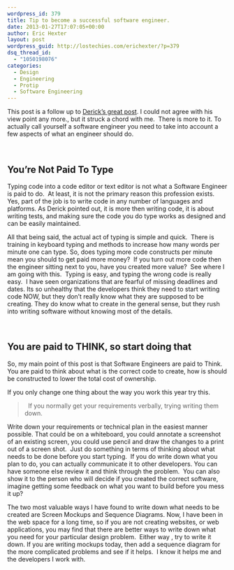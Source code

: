 ```yaml
---
wordpress_id: 379
title: Tip to become a successful software engineer.
date: 2013-01-27T17:07:05+00:00
author: Eric Hexter
layout: post
wordpress_guid: http://lostechies.com/erichexter/?p=379
dsq_thread_id:
  - "1050198076"
categories:
  - Design
  - Engineering
  - Protip
  - Software Engineering
---
```

This post is a follow up to <a href="https://lostechies.com/derickbailey/2013/01/21/you-are-not-paid-to-write-software/" target="_blank">Derick’s great post</a>. I could not agree with his view point any more., but it struck a chord with me.  There is more to it. To actually call yourself a software engineer you need to take into account a few aspects of what an engineer should do.

&nbsp;

## You&#8217;re Not Paid To Type

Typing code into a code editor or text editor is not what a Software Engineer is paid to do.  At least, it is not the primary reason this profession exists.  Yes, part of the job is to write code in any number of languages and platforms. As Derick pointed out, it is more then writing code, it is about writing tests, and making sure the code you do type works as designed and can be easily maintained.

All that being said, the actual act of typing is simple and quick.  There is training in keyboard typing and methods to increase how many words per minute one can type. So, does typing more code constructs per minute mean you should to get paid more money?  If you turn out more code then the engineer sitting next to you, have you created more value?  See where I am going with this.  Typing is easy, and typing the wrong code is really easy.  I have seen organizations that are fearful of missing deadlines and dates. Its so unhealthy that the developers think they need to start writing code NOW, but they don’t really know what they are supposed to be creating. They do know what to create in the general sense, but they rush into writing software without knowing most of the details.

&nbsp;

## You are paid to THINK, so start doing that

So, my main point of this post is that Software Engineers are paid to Think.  You are paid to think about what is the correct code to create, how is should be constructed to lower the total cost of ownership.

If you only change one thing about the way you work this year try this.

>   If you normally get your requirements verbally, trying writing them down.

Write down your requirements or technical plan in the easiest manner possible. That could be on a whiteboard, you could annotate a screenshot of an existing screen, you could use pencil and draw the changes to a print out of a screen shot.  Just do something in terms of thinking about what needs to be done before you start typing.  If you do write down what you plan to do, you can actually communicate it to other developers. You can have someone else review it and think through the problem.  You can also show it to the person who will decide if you created the correct software, imagine getting some feedback on what you want to build before you mess it up?

The two most valuable ways I have found to write down what needs to be created are Screen Mockups and Sequence Diagrams. Now, I have been in the web space for a long time, so if you are not creating websites, or web applications, you may find that there are better ways to write down what you need for your particular design problem.  Either way , try to write it down. If you are writing mockups today, then add a sequence diagram for the more complicated problems and see if it helps.  I know it helps me and the developers I work with.